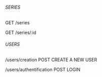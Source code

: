 ###### SERIES

GET
/series

GET
/series/:id


###### USERS

/users/creation
POST
CREATE A NEW USER

/users/authentification
POST
LOGIN 
